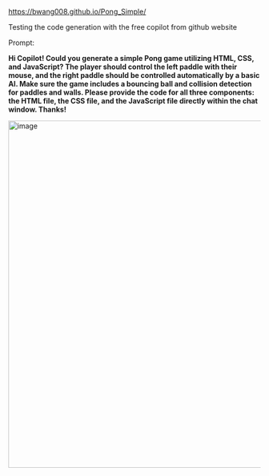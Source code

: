https://bwang008.github.io/Pong_Simple/

Testing the code generation with the free copilot from github website

Prompt:

**Hi Copilot! Could you generate a simple Pong game utilizing HTML, CSS, and JavaScript? The player should control the left paddle with their mouse, and the right paddle should be controlled automatically by a basic AI. Make sure the game includes a bouncing ball and collision detection for paddles and walls. Please provide the code for all three components: the HTML file, the CSS file, and the JavaScript file directly within the chat window. Thanks!**

<img width="1899" height="692" alt="image" src="https://github.com/user-attachments/assets/a5188707-489b-4980-8389-f4c95d862065" />
